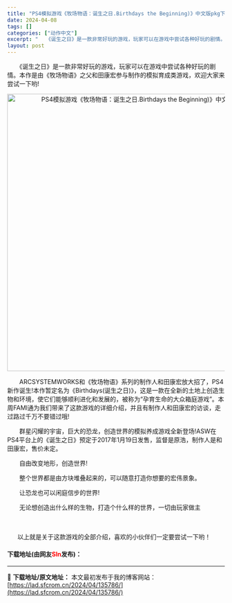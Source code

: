```yaml
---
title: "PS4模拟游戏《牧场物语：诞生之日.Birthdays the Beginning)》中文版pkg下载"
date: 2024-04-08
tags: []
categories: ["动作中文"]
excerpt: "　　《诞生之日》是一款非常好玩的游戏，玩家可以在游戏中尝试各种好玩的剧情。本作是由《牧场物语》之父和田康宏参与制作的模拟育成类游戏，欢迎大家来尝试一下哟! 　　ARCSYSTEMWORKS和《牧场物语》系列的制作人和田康宏放大招了，PS4新作诞生!本作暂定名为《Birthdays(诞生之日)》，这是&hellip;"
layout: post
---
```


 <p>　　《诞生之日》是一款非常好玩的游戏，玩家可以在游戏中尝试各种好玩的剧情。本作是由《牧场物语》之父和田康宏参与制作的模拟育成类游戏，欢迎大家来尝试一下哟!</p> <p align="center"><img align="" border="0" src="https://lad.sfcrom.cn/wp-content/uploads/2024/04/20240408_6613577c53655.webp" width="640" alt="PS4模拟游戏《牧场物语：诞生之日.Birthdays the Beginning)》中文版pkg下载" /></p> <p>　　ARCSYSTEMWORKS和《牧场物语》系列的制作人和田康宏放大招了，PS4新作诞生!本作暂定名为《Birthdays(诞生之日)》，这是一款在全新的土地上创造生物和环境，使它们能够顺利进化和发展的，被称为&ldquo;孕育生命的大众箱庭游戏&rdquo;。本周FAMI通为我们带来了这款游戏的详细介绍，并且有制作人和田康宏的访谈，走过路过千万不要错过哦!</p> <p>　　群星闪耀的宇宙，巨大的恐龙，创造世界的模拟养成游戏全新登场!ASW在PS4平台上的《诞生之日》预定于2017年1月19日发售，监督是原浩，制作人是和田康宏，售价未定。</p> <p>　　自由改变地形，创造世界!</p> <p>　　整个世界都是由方块堆叠起来的，可以随意打造你想要的宏伟景象。</p> <p>　　让恐龙也可以闲庭信步的世界!</p> <p>　　无论想创造出什么样的生物，打造个什么样的世界，一切由玩家做主</p> <p>　　</p> <p>&nbsp;&nbsp;&nbsp;&nbsp;&nbsp; 以上就是关于这款游戏的全部介绍，喜欢的小伙伴们一定要尝试一下哟！</p> <p><h4>下载地址(由网友<font color="red">Sln</font>发布)：</h4></p> 

---
📖 **下载地址/原文地址：** 本文最初发布于我的博客网站：[https://lad.sfcrom.cn/2024/04/135786/](https://lad.sfcrom.cn/2024/04/135786/)
